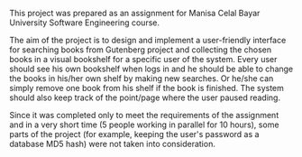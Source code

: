This project was prepared as an assignment for Manisa Celal Bayar University Software Engineering course.

The aim of the project is to design and implement a user-friendly interface for searching books from Gutenberg project and collecting the chosen books in a visual bookshelf for a specific user of the system. Every user should see his own bookshelf when logs in and he should be able to change the books in his/her own shelf by making new searches. Or he/she can simply remove one book from his shelf if the book is finished. The system should also keep track of the point/page where the user paused reading.

Since it was completed only to meet the requirements of the assignment and in a very short time (5 people working in parallel for 10 hours), some parts of the project (for example, keeping the user's password as a database MD5 hash) were not taken into consideration.
